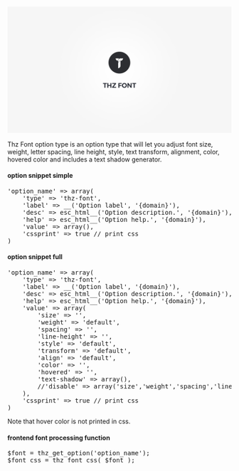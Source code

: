 <div class="thz-doc-image max">
<a class="thz-lightbox mfp-iframe" href="https://www.youtube.com/watch?v=8TOINB4LDNU" data-mfp-title="Creatus WordPress Theme Thz Font Option Type" data-modal-size="large">
	<img src="../../docs-media/splash-thz-font.jpg" alt="Creatus WordPress Theme Thz Font Option Type" />
</a>
</div>

Thz Font option type is an option type that will let you adjust font size, weight, letter spacing, line height, style, text transform, alignment, color, hovered color and includes a text shadow generator.


#### option snippet simple

<pre class="pre-scrollable prettyprint light">
'option_name' => array(
	'type' => 'thz-font',
	'label' => __('Option label', '{domain}'),
	'desc' => esc_html__('Option description.', '{domain}'),
	'help' => esc_html__('Option help.', '{domain}'),
	'value' => array(),
	'cssprint' => true // print css
)
</pre>


#### option snippet full

<pre class="pre-scrollable prettyprint light">
'option_name' => array(
	'type' => 'thz-font',
	'label' => __('Option label', '{domain}'),
	'desc' => esc_html__('Option description.', '{domain}'),
	'help' => esc_html__('Option help.', '{domain}'),
	'value' => array(
		'size' => '',
		'weight' => 'default',
		'spacing' => '',
		'line-height' => '',
		'style' => 'default',
		'transform' => 'default',
		'align' => 'default',
		'color' => '',
		'hovered' => '',
		'text-shadow' => array(),
		//'disable' => array('size','weight','spacing','line-height','style','transform','align','color','hovered','text-shadow'),
	),
	'cssprint' => true // print css
)
</pre>


Note that hover color is not printed in css.

#### frontend font processing function 

<pre class="pre-scrollable prettyprint light">
$font = thz_get_option('option_name');
$font_css = thz_font_css( $font );
</pre>